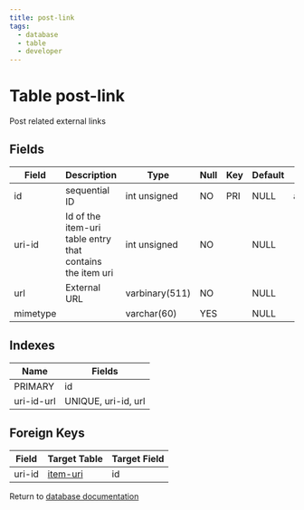 ```yaml
---
title: post-link
tags:
  - database
  - table
  - developer
---
```

# Table post-link

Post related external links

## Fields

| Field    | Description                                               | Type           | Null | Key | Default | Extra          |
| -------- | --------------------------------------------------------- | -------------- | ---- | --- | ------- | -------------- |
| id       | sequential ID                                             | int unsigned   | NO   | PRI | NULL    | auto_increment |
| uri-id   | Id of the item-uri table entry that contains the item uri | int unsigned   | NO   |     | NULL    |                |
| url      | External URL                                              | varbinary(511) | NO   |     | NULL    |                |
| mimetype |                                                           | varchar(60)    | YES  |     | NULL    |                |

## Indexes

| Name       | Fields              |
| ---------- | ------------------- |
| PRIMARY    | id                  |
| uri-id-url | UNIQUE, uri-id, url |

## Foreign Keys

| Field  | Target Table                 | Target Field |
| ------ | ---------------------------- | ------------ |
| uri-id | [item-uri](./db_item-uri.md) | id           |

Return to [database documentation](./index.md)
